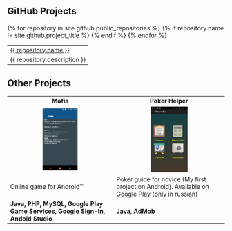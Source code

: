 ## GitHub Projects

<table>
{% for repository in site.github.public_repositories %}
 {% if repository.name != site.github.project_title %}
  <tr>
   <td><a href="{{ repository.html_url }}">{{ repository.name }}</a></td>
  </tr>
  <tr>
   <td>{{ repository.description }}</td>
  </tr>
 {% endif %}
{% endfor %}
</table>

## Other Projects

<table>
 <tr>
   <td align="center"><b>Mafia</b></td>
   <td align="center"><b>Poker Helper</b></td>
  </tr>
  <tr>
   <td align="center"><img src="/projects/mafia.png" width="35%"></td>
   <td align="center"><img src="/projects/pokerhelper.png" width="35%"></td>
  </tr>
  <tr>
   <td>Online game for Android™</td>
   <td>Poker guide for novice (My first project on Android). Available on <a href="https://play.google.com/store/apps/details?id=ru.daringmandarin.pokerhelper">Google Play</a> (only in russian)</td>
  </tr>
  <tr>
   <td><b>Java, PHP, MySQL, Google Play Game Services, Google Sign-In, Andoid Studio</b></td>
   <td><b>Java, AdMob</b></td>
  </tr>
</table>
